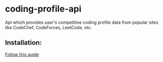 # coding-profile-api

Api which provides user's competitive coding profile data from popular sites like CodeChef, CodeForces, LeetCode, etc.

## Installation:

[Follow this guide](./installation.md)
